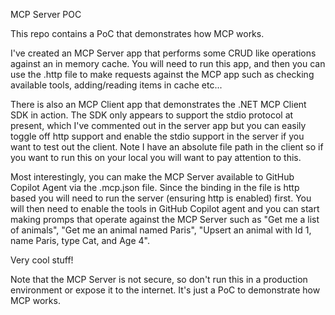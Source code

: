MCP Server POC

This repo contains a PoC that demonstrates how MCP works.  

I've created an MCP Server app that performs some CRUD like operations against an in memory cache.  You will need to run this app, and then you can use the .http file to make requests against the MCP app such as checking available tools, adding/reading items in cache etc...

There is also an MCP Client app that demonstrates the .NET MCP Client SDK in action.  The SDK only appears to support the stdio protocol at present, which I've commented out in the server app but you can easily toggle off http support and enable the stdio support in the server if you want to test out the client.  Note I have an absolute file path in the client so if you want to run this on your local you will want to pay attention to this.

Most interestingly, you can make the MCP Server available to GitHub Copilot Agent via the .mcp.json file.  Since the binding in the file is http based you will need to run the server (ensuring http is enabled) first.  You will then need to enable the tools in GitHub Copilot agent and you can start making promps that operate against the MCP Server such as "Get me a list of animals", "Get me an animal named Paris", "Upsert an animal with Id 1, name Paris, type Cat, and Age 4".

Very cool stuff!  

Note that the MCP Server is not secure, so don't run this in a production environment or expose it to the internet.  It's just a PoC to demonstrate how MCP works.